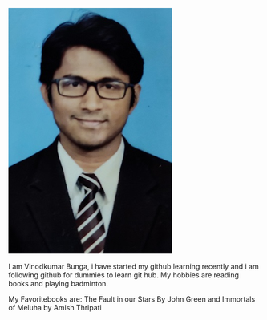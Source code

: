 
![headshot](profilephoto-2-min.jpg)


I am Vinodkumar Bunga, i have started my github learning recently and i am following github for dummies to learn git hub. My hobbies are reading books and playing badminton.

My Favoritebooks are: The Fault in our Stars By John Green and Immortals of Meluha by Amish Thripati

